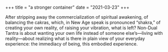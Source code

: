 +++
title = "a stronger container"
date = "2021-03-23"
+++

After stripping away the commercialization of spiritual awakening, of balancing the cakras, which, in New Age speak is pronounced “shakra,” of creating your own reality, of raising your vibration, what is left? Non-Dual Tantra is about wanting your own life instead of someone else’s—living with reality—about realizing what is there in plain view of your everyday experience: the immediacy of being, this embodied experience.
